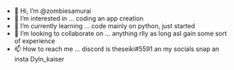 - 👋 Hi, I’m @zombiesamurai
- 👀 I’m interested in ... coding an app creation
- 🌱 I’m currently learning ... code mainly on python, just started
- 💞️ I’m looking to collaborate on ... anything rlly as long asI gain some sort of experience
- 📫 How to reach me ... discord is theseiki#5591 an my socials snap an insta Dyln_kaiser
